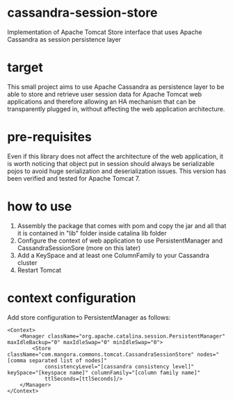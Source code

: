 cassandra-session-store
=======================

Implementation of Apache Tomcat Store interface that uses Apache Cassandra as session persistence layer

target
=======================

This small project aims to use Apache Cassandra as persistence layer to be able to store and retrieve user session data
for Apache Tomcat web applications and therefore allowing an HA mechanism that can be transparently plugged in, without
affecting the web application architecture.

pre-requisites
=======================

Even if this library does not affect the architecture of the web application, it is worth noticing that object put in
session should always be serializable pojos to avoid huge serialization and deserialization issues.
This version has been verified and tested for Apache Tomcat 7.

how to use
=======================

1. Assembly the package that comes with pom and copy the jar and all that it is contained in "lib" folder inside catalina
lib folder
2. Configure the context of web application to use PersistentManager and CassandraSessionSore (more on this later)
3. Add a KeySpace and at least one ColumnFamily to your Cassandra cluster
4. Restart Tomcat

context configuration
======================

Add store configuration to PersistentManager as follows:

```
<Context>
    <Manager className="org.apache.catalina.session.PersistentManager" maxIdleBackup="0" maxIdleSwap="0" minIdleSwap="0">
        <Store className="com.mangora.commons.tomcat.CassandraSessionStore" nodes="[comma separated list of nodes]"
            consistencyLevel="[cassandra consistency level]" keySpace="[keyspace name]" columnFamily="[column family name]"
            ttlSeconds=[ttlSeconds]/>
    </Manager>
</Context>
```
